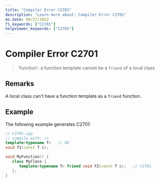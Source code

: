 ```yaml
---
title: "Compiler Error C2701"
description: "Learn more about: Compiler Error C2701"
ms.date: 09/27/2022
f1_keywords: ["C2701"]
helpviewer_keywords: ["C2701"]
---
```

# Compiler Error C2701

> 'function': a function template cannot be a `friend` of a local class

## Remarks

A local class can't have a function template as a `friend` function.

## Example

The following example generates C2701:

```cpp
// C2701.cpp
// compile with: /c
template<typename T>   // OK
void f1(const T &);

void MyFunction() {
   class MyClass {
      template<typename T> friend void f2(const T &);   // C2701
   };
}
```
